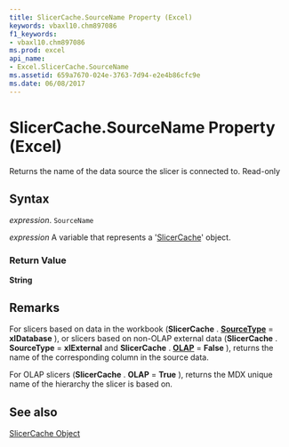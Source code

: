 ```yaml
---
title: SlicerCache.SourceName Property (Excel)
keywords: vbaxl10.chm897086
f1_keywords:
- vbaxl10.chm897086
ms.prod: excel
api_name:
- Excel.SlicerCache.SourceName
ms.assetid: 659a7670-024e-3763-7d94-e2e4b86cfc9e
ms.date: 06/08/2017
---
```



# SlicerCache.SourceName Property (Excel)

Returns the name of the data source the slicer is connected to. Read-only


## Syntax

 _expression_. `SourceName`

 _expression_ A variable that represents a '[SlicerCache](Excel.SlicerCache.md)' object.


### Return Value

 **String**


## Remarks

For slicers based on data in the workbook (**SlicerCache** . **[SourceType](Excel.SlicerCache.SourceType.md)** = **xlDatabase** ), or slicers based on non-OLAP external data (**SlicerCache** . **SourceType** = **xlExternal** and **SlicerCache** . **[OLAP](Excel.SlicerCache.OLAP.md)** = **False** ), returns the name of the corresponding column in the source data.

For OLAP slicers (**SlicerCache** . **OLAP** = **True** ), returns the MDX unique name of the hierarchy the slicer is based on.


## See also


[SlicerCache Object](Excel.SlicerCache.md)

